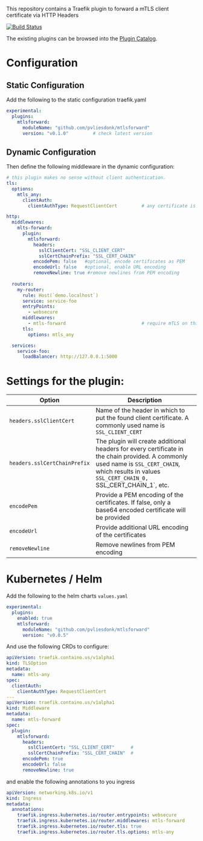This repository contains a Traefik plugin to forward a mTLS client             
certificate via HTTP Headers
                                                           
[![Build
Status](https://github.com/pvliesdonk/mtlsforward/workflows/Main/badge.svg?branch=master)](https://github.com/pvliesdonk/mtlsforward/actions)
                                                           
The existing plugins can be browsed into the [Plugin Catalog](https://plugins.traefik.io).
                                                           
# Configuration

## Static Configuration
Add the following to the static configuration traefik.yaml

```yaml
experimental:
  plugins:
    mtlsforward:
      moduleName: "github.com/pvliesdonk/mtlsforward"
      version: "v0.1.0"         # check latest version
```
## Dynamic Configuration
Then define the following middleware in the dynamic configuration:

```yaml
# this plugin makes no sense without client authentication.
tls:
  options:
    mtls_any:
      clientAuth:  
        clientAuthType: RequestClientCert         # any certificate is okay

http:
  middlewares:
    mlts-forward:
      plugin:
        mtlsforward:
          headers:
            sslClientCert: "SSL_CLIENT_CERT"      
            sslCertChainPrefix: "SSL_CERT_CHAIN" 
          encodePem: false   #optional, encode certificates as PEM
          encodeUrl: false   #optional, enable URL encoding
          removeNewline: true #remove newlines from PEM encoding          
          
  routers:
    my-router:
      rule: Host(`demo.localhost`)
      service: service-foo
      entryPoints:
        - websecure
      middlewares:
        - mtls-forward                            # require mTLS on this router
      tls:
        options: mtls_any                       

  services:
    service-foo:
      loadBalancer: http://127.0.0.1:5000 
```

# Settings for the plugin:

| Option                       | Description                     |
|------------------------------|---------------------------------|  
| `headers.sslClientCert`      | Name of the header in which to put the found client certificate. A commonly used name is `SSL_CLIENT_CERT` |
| `headers.sslCertChainPrefix` | The plugin will create additional headers for every certificate in the chain provided. A commonly used name is `SSL_CERT_CHAIN`, which results in values `SSL_CERT_CHAIN_0, `SSL_CERT_CHAIN_1`, etc. |
| `encodePem`	               | Provide a PEM encoding of the certificates. If false, only a base64 encoded certificate will be provided |
| `encodeUrl`		       | Provide additional URL encoding of the certificates |
| `removeNewline`      | Remove newlines from PEM encoding |

# Kubernetes / Helm

Add the following to the helm charts `values.yaml`
```yaml
experimental:
  plugins:
    enabled: true
    mtlsforward:
      moduleName: "github.com/pvliesdonk/mtlsforward"
      version: "v0.0.5"
```

And use the following CRDs to configure:

```yaml
apiVersion: traefik.containo.us/v1alpha1
kind: TLSOption
metadata:
  name: mtls-any
spec:
  clientAuth:
    clientAuthType: RequestClientCert
---
apiVersion: traefik.containo.us/v1alpha1
kind: Middleware
metadata:
  name: mtls-forward
spec:
  plugin:
    mtlsforward:
      headers:
        sslClientCert: "SSL_CLIENT_CERT"      #
        sslCertChainPrefix: "SSL_CERT_CHAIN"  #
      encodePem: true
      encodeUrl: false
      removeNewline: true
```

and enable the following annotations to you ingress
```yaml
apiVersion: networking.k8s.io/v1
kind: Ingress
metadata:
  annotations:
    traefik.ingress.kubernetes.io/router.entrypoints: websecure
    traefik.ingress.kubernetes.io/router.middlewares: mtls-forward
    traefik.ingress.kubernetes.io/router.tls: true
    traefik.ingress.kubernetes.io/router.tls.options: mtls-any
```
